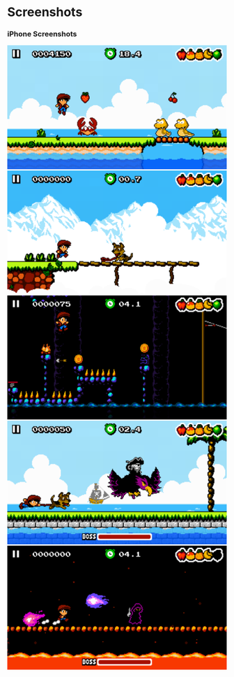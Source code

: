 # Screenshots

### iPhone Screenshots

<a href="/screenshots/iphone/0.png">
	<img src="/screenshots/iphone/0.png" width="636" >
</a>

<a href="/screenshots/iphone/1.png">
	<img src="/screenshots/iphone/1.png" width="636" >
</a>

<a href="/screenshots/iphone/2.png">
	<img src="/screenshots/iphone/2.png" width="636" >
</a>

<a href="/screenshots/iphone/3.png">
	<img src="/screenshots/iphone/3.png" width="636" >
</a>

<a href="/screenshots/iphone/4.png">
	<img src="/screenshots/iphone/4.png" width="636" >
</a>


